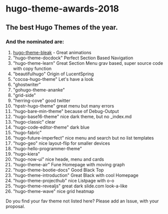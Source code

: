 # hugo-theme-awards-2018

## The best Hugo Themes of the year.  
  
  
### And the nominated are:

1. [hugo-theme-bleak](https://github.com/Zenithar/hugo-theme-bleak) - Great animations  
1. "hugo-theme-docdock" Perfect Section Based Navigation  
1. "hugo-theme-learn" Great Section Menu grav based, super source code with copy function  
1. "beautifulhugo" Origin of LucentSpring  
1. "cocoa-hugo-theme" Let's have a look  
1. "ghostwriter"   
1. "gohugo-theme-ananke"  
1. "grid-side"  
1. "herring-cove" good twitter  
1. "hpstr-hugo-theme" great menu but many errors  
1. "hugo-bare-min-theme" because of Debug-Output  
1. "hugo-base16-theme" nice dark theme, but no _index.md  
1. "hugo-classic" clear   
1. "hugo-code-editor-theme" dark blue  
1. "hugo-fabric"   
1. "hugo-future-imperfect" nice menu and search but no list templates  
1. "hugo-geo" nice layout-flip for smaller devices  
1. "hugo-hello-programmer-theme"   
1. "hugo-kiera"  
1. "hugo-now-ui" nice heade, menu and cards  
1. "hugo-theme-air" Fune Homepage with moving graph  
1. "hugo-theme-bootie-docs" Good Black Top  
1. "hugo-theme-introduction" Great Black with cool Homepage   
1. "hugo-theme-projecthub" nice Listpage with o-o  
1. "hugo-theme-revealjs" great dark slide.com look-a-like  
1. "hugo-theme-wave" nice grid heatmap  
  
Do you find your fav theme not listed here? Please add an Issue, with your proposal.


